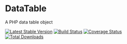 DataTable
=========

A PHP data table object

[![Latest Stable Version](https://poser.pugx.org/zachgarwood/datatable/v/stable.png)](https://packagist.org/packages/zachgarwood/datatable)
[![Build Status](https://travis-ci.org/zachgarwood/datatable.png?branch=master)](https://travis-ci.org/zachgarwood/datatable)
[![Coverage Status](https://coveralls.io/repos/zachgarwood/datatable/badge.png?branch=master)](https://coveralls.io/r/zachgarwood/datatable?branch=master)
[![Total Downloads](https://poser.pugx.org/zachgarwood/datatable/downloads.png)](https://packagist.org/packages/zachgarwood/datatable)
